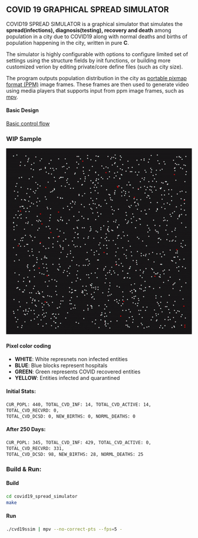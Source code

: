 ## COVID 19 GRAPHICAL SPREAD SIMULATOR

COVID19 SPREAD SIMULATOR is a graphical simulator that simulates the **spread(infections), diagnosis(testing), recovery and death** among population in a city due to COVID19 along with normal deaths and births of population happening in the city, written in pure **C**. 

The simulator is highly configurable with options to configure limited set of settings using the structure fields by init functions, or building more customized verion by editing private/core define files (such as city size).

The program outputs population distribution in the city as [portable pixmap format (PPM)](https://en.wikipedia.org/wiki/Netpbm) image frames. These frames are then used to generate video using media players that supports input from ppm image frames, such as [mpv](https://en.wikipedia.org/wiki/Mpv_(media_player)).

#### Basic Design

[Basic control flow](https://github.com/TonyJosi97/covid19_spread_simulator/blob/code_cleanup/docs/design_breif.md)

### WIP Sample

![Sample WIP Output](https://github.com/TonyJosi97/covid19_spread_simulator/blob/master/cvdssim_wip_sample_2.gif)

#### Pixel color coding
* **WHITE**:    White represnets non infected entities
* **BLUE**:     Blue blocks represent hospitals
* **GREEN**:    Green represents COVID recovered entities
* **YELLOW**:   Entities infected and quarantined

#### Initial Stats:
```
CUR_POPL: 440, TOTAL_CVD_INF: 14, TOTAL_CVD_ACTIVE: 14, TOTAL_CVD_RECVRD: 0, 
TOTAL_CVD_DCSD: 0, NEW_BIRTHS: 0, NORML_DEATHS: 0
```

#### After 250 Days:
```
CUR_POPL: 345, TOTAL_CVD_INF: 429, TOTAL_CVD_ACTIVE: 0, TOTAL_CVD_RECVRD: 331, 
TOTAL_CVD_DCSD: 98, NEW_BIRTHS: 28, NORML_DEATHS: 25

```

### Build & Run:

#### Build

```sh
cd covid19_spread_simulator
make
```

#### Run
``` sh
./cvd19ssim | mpv --no-correct-pts --fps=5 -
```

